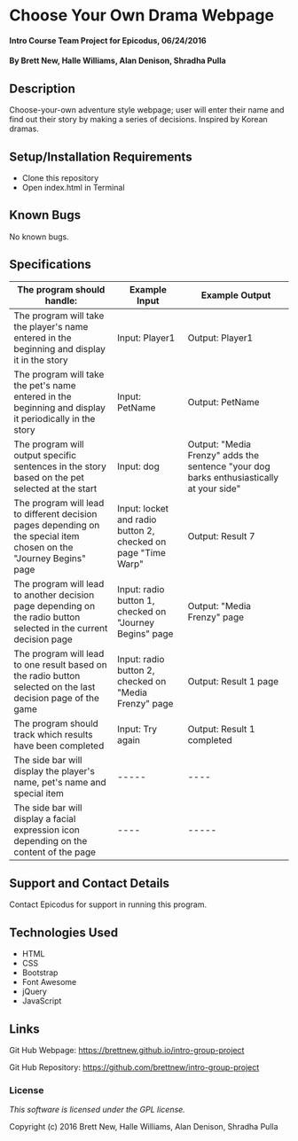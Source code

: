 # Choose Your Own Drama Webpage

#### Intro Course Team Project for Epicodus, 06/24/2016

#### By Brett New, Halle Williams, Alan Denison, Shradha Pulla

## Description

Choose-your-own adventure style webpage; user will enter their name and find out their story by making a series of decisions. Inspired by Korean dramas.

## Setup/Installation Requirements

* Clone this repository
* Open index.html in Terminal

## Known Bugs

No known bugs.

## Specifications

The program should handle: | Example Input | Example Output
----- | ----- | -----
The program will take the player's name entered in the beginning and display it in the story | Input: Player1 | Output: Player1
The program will take the pet's name entered in the beginning and display it periodically in the story | Input: PetName | Output: PetName
The program will output specific sentences in the story based on the pet selected at the start | Input: dog | Output: "Media Frenzy" adds the sentence "your dog barks enthusiastically at your side"
The program will lead to different decision pages depending on the special item chosen on the "Journey Begins" page | Input: locket and radio button 2, checked on page "Time Warp" | Output: Result 7
The program will lead to another decision page depending on the radio button selected in the current decision page| Input: radio button 1, checked on "Journey Begins" page | Output: "Media Frenzy" page
The program will lead to one result based on the radio button selected on the last decision page of the game | Input: radio button 2, checked on "Media Frenzy" page| Output: Result 1 page
The program should track which results have been completed | Input: Try again | Output: Result 1 completed
The side bar will display the player's name, pet's name and special item | ----- | ----
The side bar will display a facial expression icon depending on the content of the page | ---- | -----

## Support and Contact Details

Contact Epicodus for support in running this program.

## Technologies Used

* HTML
* CSS
* Bootstrap
* Font Awesome
* jQuery
* JavaScript

## Links

Git Hub Webpage: https://brettnew.github.io/intro-group-project

Git Hub Repository: https://github.com/brettnew/intro-group-project

### License

*This software is licensed under the GPL license.*

Copyright (c) 2016 Brett New, Halle Williams, Alan Denison, Shradha Pulla

